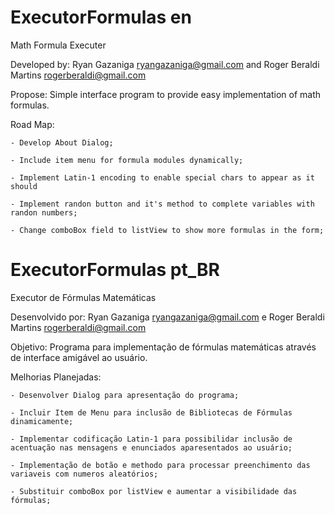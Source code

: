 # ExecutorFormulas en

Math Formula Executer 

Developed by: Ryan Gazaniga <ryangazaniga@gmail.com> and Roger Beraldi Martins <rogerberaldi@gmail.com>

Propose: Simple interface program to provide easy implementation of math formulas.

Road Map:

	- Develop About Dialog;

	- Include item menu for formula modules dynamically;

	- Implement Latin-1 encoding to enable special chars to appear as it should

	- Implement randon button and it's method to complete variables with randon numbers;

	- Change comboBox field to listView to show more formulas in the form;

# ExecutorFormulas pt_BR

Executor de Fórmulas Matemáticas

Desenvolvido por: Ryan Gazaniga <ryangazaniga@gmail.com> e Roger Beraldi Martins <rogerberaldi@gmail.com>

Objetivo: Programa para implementação de fórmulas matemáticas através de interface amigável ao usuário.

Melhorias Planejadas:

	- Desenvolver Dialog para apresentação do programa;

	- Incluir Item de Menu para inclusão de Bibliotecas de Fórmulas dinamicamente;

	- Implementar codificação Latin-1 para possibilidar inclusão de acentuação nas mensagens e enunciados aparesentados ao usuário;

	- Implementação de botão e methodo para processar preenchimento das variaveis com numeros aleatórios;

	- Substituir comboBox por listView e aumentar a visibilidade das fórmulas;
